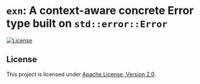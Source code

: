 # `exn`: A context-aware concrete Error type built on `std::error::Error`

[![License](https://img.shields.io/badge/license-Apache%202.0-blue.svg)](LICENSE)

## License

This project is licensed under [Apache License, Version 2.0](LICENSE).
